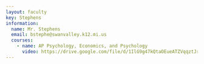 ```yaml
---
layout: faculty
key: Stephens
information:
  name: Mr. Stephens
  email: bstephe@swanvalley.k12.mi.us
  courses:
    - name: AP Psychology, Economics, and Psychology
      video: https://drive.google.com/file/d/1IlG9g47kQtaOEueATZVqqztJrgZMgtwZ/preview
---
```

